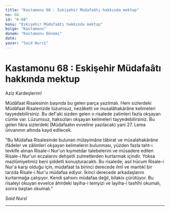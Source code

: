 ```yaml
---
title: "Kastamonu 68 : Eskişehir Müdafaâtı hakkında mektup"
no: 68
id: "K-68"
konu: "Eskişehir Müdafaâtı hakkında mektup"
bolge: "Kastamonu"
donem: "Kastamonu Dönemi"
date: 
yazar: "Said Nursî"
---
```


# Kastamonu 68 : Eskişehir Müdafaâtı hakkında mektup

Aziz Kardeşlerim!

Müdâfaat Risalesinin başında bu gelen parça yazılmalı. Hem sizlerdeki Müdâfaat Risalenizde lüzumsuz, nezâketli ve musalâhakârâne kelimeleri tayyedebilirsiniz. Bu def'aki sizden gelen o risalede zalimleri fazla okşayan cümle var. Lüzumsuz, haksızları okşayan kelimeleri tayyedebilirsiniz. Bu gelen fıkra sizlerdeki (Müdafaatın evveline yazılacak) yani 27. Lema ünvanının altında kayd edilecek.

"Bu Müdafaa Risalesinde bulunan mülayimâne tâbirat ve müsalahakârâne ifâdeler ve zâlimleri okşayan kelimelerin bulunması, yüzden fazla taht-ı tevkife alınan Risale-i Nur'un kıymetdar talebelerini ve müsadere edilen Risale-i Nur'un eczalarını dehşetli zulmetlerden kurtarmak içindir. Yoksa mazlûmiyetimiz beni şiddetli konuşturacaktı. Bu risalede; asıl hücum Risale-i Nur'a karşı olduğu için, müdafaat ta birinci derecede ilmî ve mantıkî bir tarzda Risale-i Nur'u müdafaa ediyor. İkinci derecede arkadaşlarını kurtarmağa çalışıyor. Kendi şahsını müdafaa değil, bilakis çürütüyor. Bu risaleyi okuyan evvelce âhirdeki layiha-i temyizi ve layiha-i tashîhi okumalı, sonra baştan okumalı."

*Said Nursî*

***
